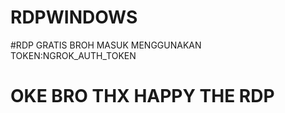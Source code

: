 # RDPWINDOWS 
#RDP GRATIS BROH MASUK MENGGUNAKAN TOKEN:NGROK_AUTH_TOKEN
# OKE BRO THX HAPPY THE RDP 
